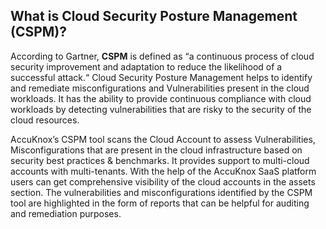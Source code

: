 ## **What is Cloud Security Posture Management (CSPM)?** 

 According to Gartner, **CSPM** is defined as “a continuous process of cloud security improvement and adaptation to reduce the likelihood of a successful attack.“ Cloud Security Posture Management helps to identify and remediate misconfigurations and Vulnerabilities present in the cloud workloads. It has the ability to provide continuous compliance with cloud workloads by detecting vulnerabilities that are risky to the security of the cloud resources.

AccuKnox’s CSPM tool scans the Cloud Account to assess Vulnerabilities, Misconfigurations that are present in the cloud infrastructure based on security best practices & benchmarks. It provides support to multi-cloud accounts with multi-tenants. With the help of the AccuKnox SaaS platform users can get comprehensive visibility of the cloud accounts in the assets section. The vulnerabilities and misconfigurations identified by the CSPM tool are highlighted in the form of reports that can be helpful for auditing and remediation purposes. 